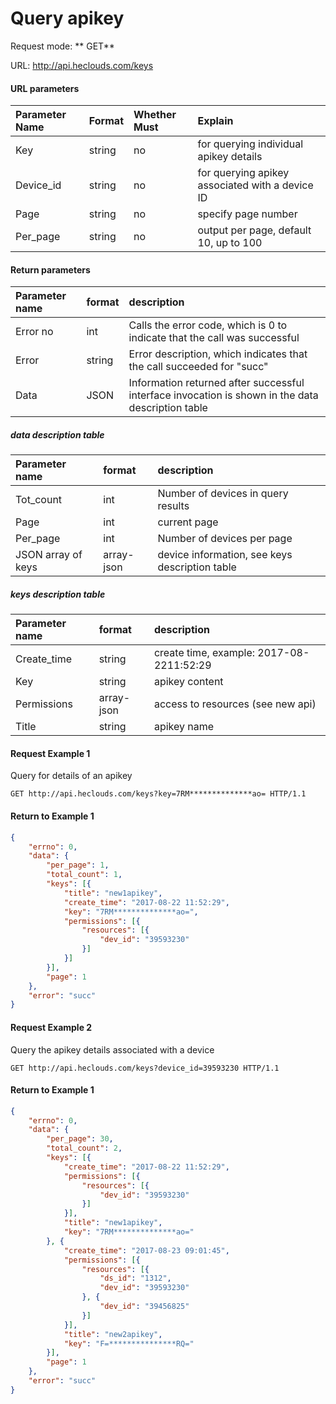 # Query apikey
Request mode: ** GET**

URL: http://api.heclouds.com/keys

#### URL parameters
Parameter Name | Format | Whether Must | Explain
:- | :- | :- | :- 
Key | string | no | for querying individual apikey details
Device_id | string | no | for querying apikey associated with a device ID
Page | string | no | specify page number
Per_page | string | no | output per page, default 10, up to 100

#### Return parameters
Parameter name | format | description
:- | :- | :- 
Error no | int | Calls the error code, which is 0 to indicate that the call was successful
Error | string | Error description, which indicates that the call succeeded for "succ"
Data | JSON | Information returned after successful interface invocation is shown in the data description table

##### data description table
Parameter name | format | description
:- | :- | :- 
Tot_count | int | Number of devices in query results
Page | int | current page
Per_page | int | Number of devices per page
JSON array of keys | array-json | device information, see keys description table

##### keys description table
Parameter name | format | description
:- | :- | :- 
Create_time | string | create time, example: 2017-08-2211:52:29
Key | string | apikey content
Permissions | array-json | access to resources (see new api)
Title | string | apikey name


#### Request Example 1
Query for details of an apikey
```text
GET http://api.heclouds.com/keys?key=7RM**************ao= HTTP/1.1
```

#### Return to Example 1
```json
{
    "errno": 0,
    "data": {
        "per_page": 1,
        "total_count": 1,
        "keys": [{
            "title": "new1apikey",
            "create_time": "2017-08-22 11:52:29",
            "key": "7RM**************ao=",
            "permissions": [{
                "resources": [{
                    "dev_id": "39593230"
                }]
            }]
        }],
        "page": 1
    },
    "error": "succ"
}
```


#### Request Example 2
Query the apikey details associated with a device
```text
GET http://api.heclouds.com/keys?device_id=39593230 HTTP/1.1
```

#### Return to Example 1
```json
{
    "errno": 0,
    "data": {
        "per_page": 30,
        "total_count": 2,
        "keys": [{
            "create_time": "2017-08-22 11:52:29",
            "permissions": [{
                "resources": [{
                    "dev_id": "39593230"
                }]
            }],
            "title": "new1apikey",
            "key": "7RM**************ao="
        }, {
            "create_time": "2017-08-23 09:01:45",
            "permissions": [{
                "resources": [{
                    "ds_id": "1312",
                    "dev_id": "39593230"
                }, {
                    "dev_id": "39456825"
                }]
            }],
            "title": "new2apikey",
            "key": "F=***************RQ="
        }],
        "page": 1
    },
    "error": "succ"
}
```
